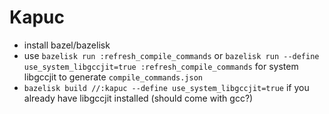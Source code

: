 # Kapuc

- install bazel/bazelisk
- use `bazelisk run :refresh_compile_commands` or `bazelisk run --define use_system_libgccjit=true :refresh_compile_commands` for system libgccjit to generate `compile_commands.json`
- `bazelisk build //:kapuc --define use_system_libgccjit=true` if you already have libgccjit installed (should come with gcc?)
